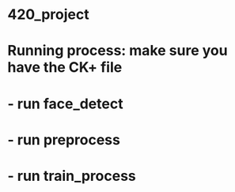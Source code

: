 # 420_project


# Running process: make sure you have the CK+ file 
# - run face_detect
# - run preprocess
# - run train_process
